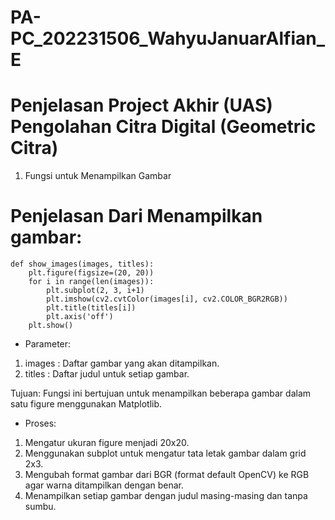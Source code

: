 # PA-PC_202231506_WahyuJanuarAlfian_E
# Penjelasan Project Akhir (UAS) Pengolahan Citra Digital (Geometric Citra)
1. Fungsi untuk Menampilkan Gambar
# Penjelasan Dari Menampilkan gambar:
  
    def show_images(images, titles):
        plt.figure(figsize=(20, 20))
        for i in range(len(images)):
            plt.subplot(2, 3, i+1)
            plt.imshow(cv2.cvtColor(images[i], cv2.COLOR_BGR2RGB))
            plt.title(titles[i])
            plt.axis('off')
        plt.show()
- Parameter:
1. images : Daftar gambar yang akan ditampilkan.
2. titles : Daftar judul untuk setiap gambar.

Tujuan: Fungsi ini bertujuan untuk menampilkan beberapa gambar dalam satu figure menggunakan Matplotlib.
- Proses:
1. Mengatur ukuran figure menjadi 20x20.
2. Menggunakan subplot untuk mengatur tata letak gambar dalam grid 2x3.
3. Mengubah format gambar dari BGR (format default OpenCV) ke RGB agar warna ditampilkan dengan benar.
4. Menampilkan setiap gambar dengan judul masing-masing dan tanpa sumbu.





